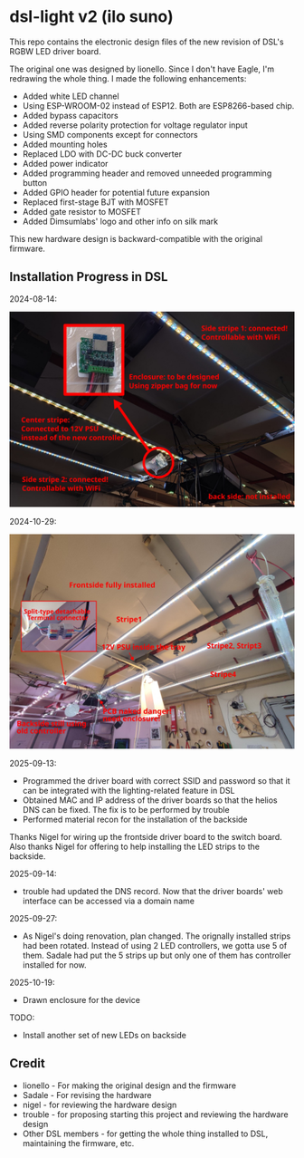 # dsl-light v2 (ilo suno)

This repo contains the electronic design files of the new revision of DSL's RGBW LED driver board.

The original one was designed by lionello. Since I don't have Eagle, I'm redrawing the whole thing. I made the following enhancements:

* Added white LED channel
* Using ESP-WROOM-02 instead of ESP12. Both are ESP8266-based chip.
* Added bypass capacitors
* Added reverse polarity protection for voltage regulator input
* Using SMD components except for connectors
* Added mounting holes
* Replaced LDO with DC-DC buck converter
* Added power indicator
* Added programming header and removed unneeded programming button
* Added GPIO header for potential future expansion
* Replaced first-stage BJT with MOSFET
* Added gate resistor to MOSFET
* Added Dimsumlabs' logo and other info on silk mark

This new hardware design is backward-compatible with the original firmware.

## Installation Progress in DSL

2024-08-14:

![Pic showing the Current Installation Progress in DSL as of 2024-08-14](./docs/progress.jpg)

2024-10-29:

![Pic showing the Current Installation Progress in DSL as of 2024-10-29](./docs/progress2.jpg)

2025-09-13:

* Programmed the driver board with correct SSID and password so that it can be integrated with the lighting-related feature in DSL
* Obtained MAC and IP address of the driver boards so that the helios DNS can be fixed. The fix is to be performed by trouble
* Performed material recon for the installation of the backside

Thanks Nigel for wiring up the frontside driver board to the switch board. Also thanks Nigel for offering to help installing the LED strips to the backside.

2025-09-14:

* trouble had updated the DNS record. Now that the driver boards' web interface can be accessed via a domain name

2025-09-27:

* As Nigel's doing renovation, plan changed. The orignally installed strips had been rotated. Instead of using 2 LED controllers, we gotta use 5 of them. Sadale had put the 5 strips up but only one of them has controller installed for now.

2025-10-19:

* Drawn enclosure for the device


TODO:

* Install another set of new LEDs on backside


## Credit

* lionello - For making the original design and the firmware
* Sadale - For revising the hardware
* nigel - for reviewing the hardware design
* trouble - for proposing starting this project and reviewing the hardware design
* Other DSL members - for getting the whole thing installed to DSL, maintaining the firmware, etc.
